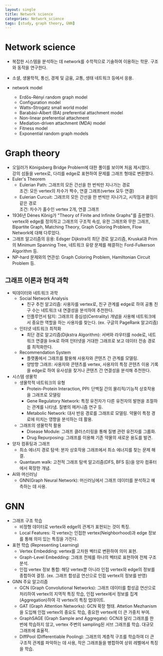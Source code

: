 ```yaml
---
layout: single
title: Network science
categories: Network_science
tags: [study, graph theory, GNN]
---
```


# Network science  
- 복잡한 시스템을 분석하는 데 network를 수학적으로 기술하여 이용하는 학문. 구조와 동작을 연구한다.   
- 소셜, 생물학적, 통신, 경제 및 금융, 교통, 생태 네트워크 등에서 응용.

- network model   
  - Erdős–Rényi random graph model  
  - Configuration model  
  - Watts–Strogatz small world model   
  - Barabási–Albert (BA) preferential attachment model   
  - Non-linear preferential attachment
  - Mediation-driven attachment (MDA) model
  - Fitness model
  - Exponential random graph models

# Graph theory    
- 오일러가 Königsberg Bridge Problem에 대한 풀이를 보이며 처음 제시했다.   
  강의 섬들을 vertex로, 다리를 edge로 표현하여 문제를 그래프 형태로 변환했다.   
- Euler's Theorem   
  - Eulerian Path: 그래프의 모든 간선을 한 번씩만 지나가는 경로   
    조건: 모든 vertex의 차수가 짝수, 연결 그래프(vertex 모두 연결)   
  - Eulerian Curcuit: 그래프의 모든 간선을 한 번씩만 지나가고, 시작점과 끝점이 같은 경로   
    조건: 차수가 홀수인 vertex 2개, 연결 그래프   
- 1936년 Dénes Kőnig가 "Theory of Finite and Infinite Graphs"를 출판했다.   
  vertex와 edge를 정의하고 그래프의 구조적 속성, 유한 그래프와 무한 그래프, Bipartite Graph, Matching Theory, Graph Coloring Problem, Flow Network에 대해 다루었다.   
- 그래프 알고리즘의 응용: Edsger Dijkstra의 최단 경로 알고리즘, Kruskal과 Prim의 Minimum Spanning Tree, 네트워크 유량 문제를 해결하는 Ford-Fulkerson Algorithm 등.   
- NP-hard 문제와의 연관성: Graph Coloring Problem, Hamiltonian Circuit Problem 등.
  
## 그래프 이론과 현대 과학  
- 빅데이터와 네트워크 과학  
  - Social Network Analysis  
    - 친구 추천 알고리즘: 사용자를 vertex로, 친구 관계를 edge로 하여 공통 친구 수는 네트워크 내 연결성을 분석하여 추천한다.   
    - 인플루언서 탐지: 그래프의 중심성(Centrality) 개념을 사용해 네트워크에서 중요한 역할을 하는 사용자를 찾는다. (ex. 구글의 PageRank 알고리즘)  
  - 인터넷 네트워크 최적화  
    - 최단 경로 알고리즘(Dijkstra Algorithm): 서버와 라우터를 node로, 네트워크 연결을 link로 하여 인터넷을 거대한 그래프로 보고 데이터 전송 경로를 최적화한다.  
  - Recommendation System  
    - 플랫폼에서 그래프를 활용해 사용자와 콘텐츠 간 관계를 모델링.  
    - 양방향 그래프: 사용자와 콘텐츠를 vertex, 사용자의 특정 콘텐츠 이용 기록을 edge로 하여 유사성을 찾거나 콘텐츠 간 연결성을 분석해 추천한다.
- 시스템 생물학
  - 생물학적 네트워크의 유형
    - Protein-Protein Interaction, PPI: 단백질 간의 물리적/기능적 상호작용을 그래프로 모델링  
    - Gene Regulatory Network: 특정 유전자가 다른 유전자의 발현을 조절하는 관계를 나타냄. 질병의 메커니즘 연구 등.  
    - Metabolic Network: 대사 반응 경로를 그래프로 모델링. 약물이 특정 경로에 미치는 영향을 분석하는 데 활용.  
  - 그래프의 생물학적 활용
    - Disease Module: 그래프 클러스터링을 통해 질병 관련 유전자를 그룹화.
    - Drug Repurposing: 그래프를 이용해 기존 약물의 새로운 용도를 발견.
- 양자 컴퓨팅과 그래프
  - 최소 에너지 경로 탐색: 분자 상호작용 그래프에서 최소 에너지를 찾는 문제 해결.
  - Quantaum walk: 고전적 그래프 탐색 알고리즘(DFS, BFS 등)을 양자 컴퓨터에서 확장한 개념.
- AI와 머신러닝
  - GNN(Graph Neural Network): 머신러닝에서 그래프 데이터를 분석하고 예측하는 데 사용.  

# GNN
- 그래프 구조 학습
  - 비정형 데이터로 vertex와 edge의 관계가 표현되는 것이 특징.
  - Local Features: 각 vertex는 인접한 vertex(Neighborhood)과 edge 정보를 통해 의미 있는 특징을 가진다.
- 표현 학습 (Representing Learning)
  - Vertex Embedding: vertex를 고차원 벡터로 변환하여 의미 표현.
  - Graph-Level Embedding: 그래프 전체를 하나의 벡터로 표현하여 전체 구조 분석.
  - 인접 vertex 정보 통합: 해당 vertex뿐 아니라 인접 vertex와 edge의 정보를 종합하여 결정. (ex. 그래프 합성곱 연산으로 인접 vertex의 정보를 반영) 
- GNN 주요 알고리즘
  - GCN (Graph Convolutional Networks): 그래프 데이터를 합성곱 연산으로 처리하여 vertex의 지역적 특징 학습, 인접 vertex에서 정보를 집계(Aggregation)하여 각 vertex의 특징 업데이트.
  - GAT (Graph Attention Networks): GCN 확장 형태. Attetion Mezhanism을 도입해 인접 vertex의 중요도 학습, 중요한 vertex에 더 큰 가중치 부여.
  - GraphSAGE (Graph Sample and Aggregate): GCN과 달리 그래프를 한 번에 학습하지 않고, vertex 주변의 sampling된 서브 그래프를 학습. 대규모 그래프에 효율적.
  - DiffPool (Differentiable Pooling): 그래프의 계층적 구조를 학습하여 더 큰 구조적 관계를 파악하는 데 사용, 작은 그래프들을 병합하여 상위 레벨에서 특징을 학습.
  

